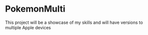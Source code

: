 # PokemonMulti
This project will be a showcase of my skills and will have versions to multiple Apple devices
